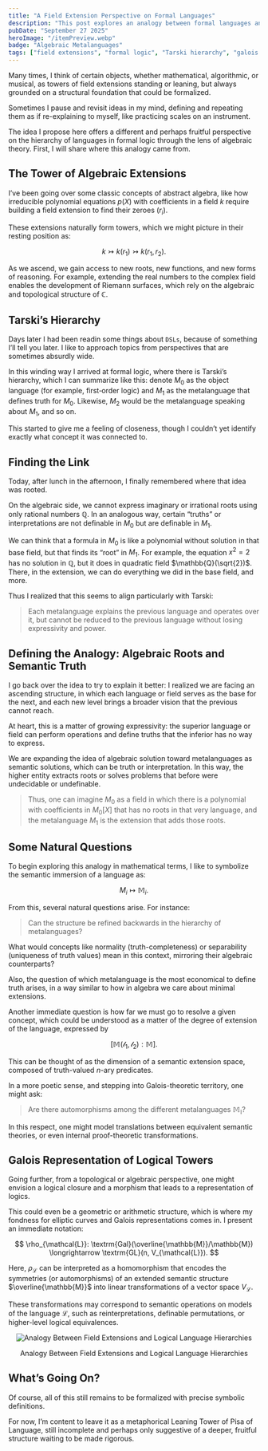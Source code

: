 ```yaml
---
title: "A Field Extension Perspective on Formal Languages"
description: "This post explores an analogy between formal languages and field extensions, using ideas from Galois theory to reframe truth, interpretation, and metalanguage hierarchies in logic."
pubDate: "September 27 2025"
heroImage: "/itemPreview.webp"
badge: "Algebraic Metalanguages"
tags: ["field extensions", "formal logic", "Tarski hierarchy", "galois representation", "metalanguages", "mathematics"]
---
```


Many times, I think of certain objects, whether mathematical, algorithmic, or musical, as towers of field extensions standing or leaning, but always grounded on a structural foundation that could be formalized.

Sometimes I pause and revisit ideas in my mind, defining and repeating them as if re-explaining to myself, like practicing scales on an instrument.

The idea I propose here offers a different and perhaps fruitful perspective on the hierarchy of languages in formal logic through the lens of algebraic theory. First, I will share where this analogy came from.

## The Tower of Algebraic Extensions

I’ve been going over some classic concepts of abstract algebra, like how irreducible polynomial equations $p(X)$ with coefficients in a field $k$ require building a field extension to find their zeroes ($r_i$).

These extensions naturally form towers, which we might picture in their resting position as:

$$
k \rightarrowtail k(r_1) \rightarrowtail k(r_1, r_2).
$$

As we ascend, we gain access to new roots, new functions, and new forms of reasoning. For example, extending the real numbers to the complex field enables the development of Riemann surfaces, which rely on the algebraic and topological structure of $\mathbb{C}$.

## Tarski’s Hierarchy

Days later I had been readin some things about `DSLs`, because of something I’ll tell you later. I like to approach topics from perspectives that are sometimes absurdly wide.

In this winding way I arrived at formal logic, where there is Tarski’s hierarchy, which I can summarize like this: denote $M_0$ as the object language (for example, first‑order logic) and $M_1$ as the metalanguage that defines truth for $M_0$.
Likewise, $M_2$ would be the metalanguage speaking about $M_1$, and so on.

This started to give me a feeling of closeness, though I couldn’t yet identify exactly what concept it was connected to.

## Finding the Link

Today, after lunch in the afternoon, I finally remembered where that idea was rooted.

On the algebraic side, we cannot express imaginary or irrational roots using only rational numbers $\mathbb{Q}$. In an analogous way, certain “truths” or interpretations are not definable in $M_0$ but are definable in $M_1$.

We can think that a formula in $M_0$ is like a polynomial without solution in that base field, but that finds its “root” in $M_1$. For example, the equation $x^2 = 2$ has no solution in $\mathbb{Q}$, but it does in quadratic field $\mathbb{Q}(\sqrt{2})$.
There, in the extension, we can do everything we did in the base field, and more.

Thus I realized that this seems to align particularly with Tarski:

> Each metalanguage explains the previous language and operates over it, but cannot be reduced to the previous language without losing expressivity and power.

## Defining the Analogy: Algebraic Roots and Semantic Truth

I go back over the idea to try to explain it better: I realized we are facing an ascending structure, in which each language or field serves as the base for the next, and each new level brings a broader vision that the previous cannot reach.

At heart, this is a matter of growing expressivity: the superior language or field can perform operations and define truths that the inferior has no way to express.

We are expanding the idea of algebraic solution toward metalanguages as semantic solutions, which can be truth or interpretation.
In this way, the higher entity extracts roots or solves problems that before were undecidable or undefinable.

> Thus, one can imagine $M_0$ as a field in which there is a polynomial with coefficients in $M_0[X]$ that has no roots in that very language, and the metalanguage $M_1$ is the extension that adds those roots.

## Some Natural Questions

To begin exploring this analogy in mathematical terms, I like to symbolize the semantic immersion of a language as:

$$
M_i \mapsto \mathbb{M}_i.
$$

From this, several natural questions arise. For instance:
> Can the structure be refined backwards in the hierarchy of metalanguages?

What would concepts like normality (truth-completeness) or separability (uniqueness of truth values) mean in this context, mirroring their algebraic counterparts?

Also, the question of which metalanguage is the most economical to define truth arises, in a way similar to how in algebra we care about minimal extensions.

Another immediate question is how far we must go to resolve a given concept, which could be understood as a matter of the degree of extension of the language, expressed by

$$
[\mathbb{M}(\mathcal{l}_1, \mathcal{l}_2) : \mathbb{M}].
$$

This can be thought of as the dimension of a semantic extension space, composed of truth-valued $n$-ary predicates.

In a more poetic sense, and stepping into Galois-theoretic territory, one might ask:

> Are there automorphisms among the different metalanguages $\mathbb{M_i}$?

In this respect, one might model translations between equivalent semantic theories, or even internal proof-theoretic transformations.

## Galois Representation of Logical Towers

Going further, from a topological or algebraic perspective, one might envision a logical closure and a morphism that leads to a representation of logics.

This could even be a geometric or arithmetic structure, which is where my fondness for elliptic curves and Galois representations comes in. I present an immediate notation:

$$
\rho_{\mathcal{L}}: \textrm{Gal}(\overline{\mathbb{M}}/\mathbb{M}) \longrightarrow \textrm{GL}(n, V_{\mathcal{L}}).
$$

Here, $\rho_{\mathcal{L}}$ can be interpreted as a homomorphism that encodes the symmetries (or automorphisms) of an extended semantic structure $\overline{\mathbb{M}}$ into linear transformations of a vector space $V_{\mathcal{L}}$.

These transformations may correspond to semantic operations on models of the language $\mathcal{L}$, such as reinterpretations, definable permutations, or higher-level logical equivalences.

<div align="center">
  <img src="/svg-ggb/blog-FORMAL-LANG-GALOIS.svg" alt="Analogy Between Field Extensions and Logical Language Hierarchies" class="w-full" />
  <p>Analogy Between Field Extensions and Logical Language Hierarchies</p>
</div>

## What’s Going On?

Of course, all of this still remains to be formalized with precise symbolic definitions.


For now, I’m content to leave it as a metaphorical Leaning Tower of Pisa of Language, still incomplete and perhaps only suggestive of a deeper, fruitful structure waiting to be made rigorous.

